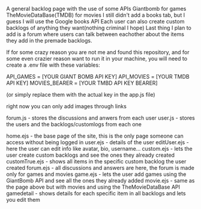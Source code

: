 A general backlog page with the use of some APIs
Giantbomb for games
TheMovieDataBase(TMDB) for movies
I still didn't add a books tab, but I guess I will use the Google books API
Each user can also create custom backlogs of anything they want(nothing criminal I hope)
Last thing I plan to add is a forum where users can talk between eachother about the items they add in the premade backlogs.


If for some crazy reason you are not me and found this repository, and for some even crazier reason want to run it in your machine, you will need to create a .env file with these variables: 

API_GAMES = [YOUR GIANT BOMB API KEY]
API_MOVIES = [YOUR TMDB API KEY]
MOVIES_BEARER = [YOUR TMBD API KEY BEARER]

(or simply replace them with the actual key in the app.js file)

right now you can only add images through links

forum.js - stores the discussions and anwers from each user
user.js - stores the users and the backlogs/customlogs from each one

home.ejs - the base page of the site, this is the only page someone can access without being logged in
user.ejs - details of the user
editUser.ejs - here the user can edit info like avatar, bio, username...
custom.ejs - lets the user create custom backlogs and see the ones they already created
customTrue.ejs - shows all items in the specific custom backlog the user created
forum.ejs - all discussions and answers are here, the forum is made only for games and movies
game.ejs - lets the user add games using the GiantBomb API and see all the ones they already added
movie.ejs - same as the page above but with movies and using the TheMovieDataBase API
gamedetail - shows details for each specific item in all backlogs and lets you edit them


